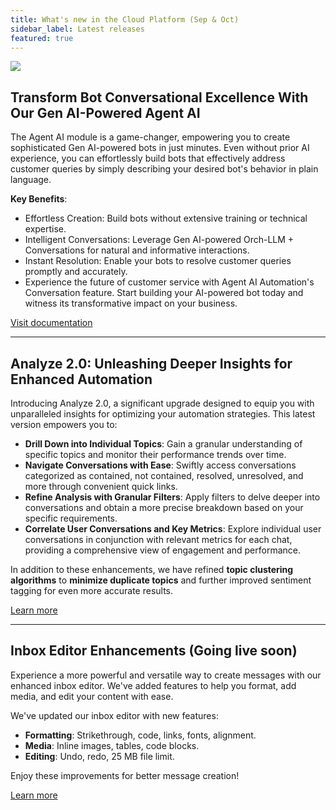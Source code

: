 ```yaml
---
title: What's new in the Cloud Platform (Sep & Oct)
sidebar_label: Latest releases
featured: true
---
```


   ![](https://i.imgur.com/hIGEIJL.png)




## Transform Bot Conversational Excellence With Our Gen AI-Powered Agent AI

The Agent AI module is a game-changer, empowering you to create sophisticated Gen AI-powered bots in just minutes. Even without prior AI experience, you can effortlessly build bots that effectively address customer queries by simply describing your desired bot's behavior in plain language.

**Key Benefits**:
* Effortless Creation: Build bots without extensive training or technical expertise.
* Intelligent Conversations: Leverage Gen AI-powered Orch-LLM + Conversations for natural and informative interactions.
* Instant Resolution: Enable your bots to resolve customer queries promptly and accurately.
* Experience the future of customer service with Agent AI Automation's Conversation feature. Start building your AI-powered bot today and witness its transformative impact on your business.

[Visit documentation](https://docs.yellow.ai/docs/platform_concepts/AIAgent/aiagent_intro)

---

## Analyze 2.0: Unleashing Deeper Insights for Enhanced Automation

Introducing Analyze 2.0, a significant upgrade designed to equip you with unparalleled insights for optimizing your automation strategies. This latest version empowers you to:

* **Drill Down into Individual Topics**: Gain a granular understanding of specific topics and monitor their performance trends over time.
* **Navigate Conversations with Ease**: Swiftly access conversations categorized as contained, not contained, resolved, unresolved, and more through convenient quick links.
* **Refine Analysis with Granular Filters**: Apply filters to delve deeper into conversations and obtain a more precise breakdown based on your specific requirements.
* **Correlate User Conversations and Key Metrics**: Explore individual user conversations in conjunction with relevant metrics for each chat, providing a comprehensive view of engagement and performance.

In addition to these enhancements, we have refined **topic clustering algorithms** to **minimize duplicate topics** and further improved sentiment tagging for even more accurate results.

[Learn more](https://docs.yellow.ai/docs/platform_concepts/analyze/topics)

---

## Inbox Editor Enhancements (Going live soon)

Experience a more powerful and versatile way to create messages with our enhanced inbox editor. We've added features to help you format, add media, and edit your content with ease.

We've updated our inbox editor with new features:

* **Formatting**: Strikethrough, code, links, fonts, alignment.
* **Media**: Inline images, tables, code blocks.
* **Editing**: Undo, redo, 25 MB file limit.

Enjoy these improvements for better message creation!

[Learn more](https://docs.yellow.ai/docs/platform_concepts/inbox/ticketeditor-upcomingchanges)
